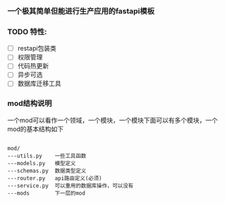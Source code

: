 ### 一个极其简单但能进行生产应用的fastapi模板
### TODO 特性:
- [ ] restapi包装类
- [ ] 权限管理
- [ ] 代码热更新
- [ ] 异步可选
- [ ] 数据库迁移工具

### mod结构说明
一个mod可以看作一个领域，一个模块，一个模块下面可以有多个模块，一个mod的基本结构如下

```

mod/
---utils.py    一些工具函数
---models.py   模型定义
---schemas.py  数据类型定义
---router.py   api路由定义(必须)
---service.py  可以重用的数据库操作，可以没有
---mods        下一层的mod
```